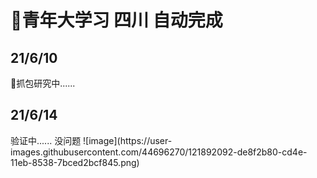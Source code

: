 <h1>💖青年大学习 四川  自动完成</h1>
<h2>21/6/10</h2> 
 💫抓包研究中......
<h2>21/6/14</h2> 
 验证中......
 没问题
 ![image](https://user-images.githubusercontent.com/44696270/121892092-de8f2b80-cd4e-11eb-8538-7bced2bcf845.png)

